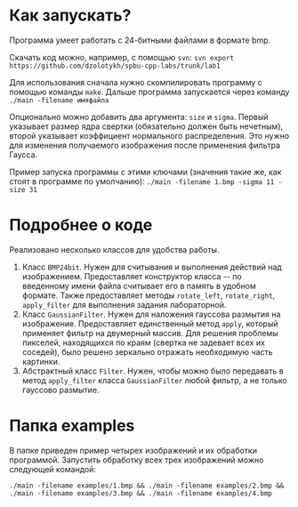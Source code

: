 # Как запускать?
Программа умеет работать с 24-битными файлами в формате bmp. 

Скачать код можно, например, с помощью ```svn```:
```svn export https://github.com/dzolotykh/spbu-cpp-labs/trunk/lab1```

Для использования сначала нужно скомпилировать программу с помощью команды ```make```. 
Дальше программа запускается через команду ```./main -filename имяфайла```

Опционально можно добавить два аргумента: ```size``` и ```sigma```. Первый указывает размер ядра свертки (обязательно должен быть нечетным), второй указывает 
коэффициент нормального распределения. Это нужно для изменения получаемого изображения после применения фильтра Гаусса.

Пример запуска программы с этими ключами (значения такие же, как стоят в программе по умолчанию): ```./main -filename 1.bmp -sigma 11 -size 31```

# Подробнее о коде
Реализовано несколько классов для удобства работы.
1. Класс ```BMP24bit```. Нужен для считывания и выполнения действий над изображением. Предоставляет конструктор класса -- по введенному имени файла считывает его 
в память в удобном формате. Также предоставляет методы ```rotate_left```, ```rotate_right```, ```apply_filter``` для выполнения задания лабораторной.
2. Класс ```GaussianFilter```. Нужен для наложения гауссова размытия  на изображение. Предоставляет единственный метод ```apply```, который применяет фильтр на 
двумерный массив. Для решения проблемы пикселей, находящихся по краям (свертка не задевает всех их соседей), было решено зеркально отражать необходимую часть 
картинки. 
3. Абстрактный класс ```Filter```. Нужен, чтобы можно было передавать в метод ```apply_filter``` класса ```GaussianFilter``` любой фильтр, а не только гауссово 
размытие.

# Папка examples
В папке приведен пример четырех изображений и их обработки программой. Запустить обработку всех трех изображений можно следующей командой:

```./main -filename examples/1.bmp && ./main -filename examples/2.bmp && ./main -filename examples/3.bmp && ./main -filename examples/4.bmp```
